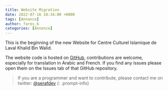```yaml
---
title: Website Migration
date: 2022-07-16 18:34:00 +0000
tags: [Annonce]
author: fares_b
categories: [Annonce]
---
```


 This is the beginning of the new Website for Centre Culturel Islamique de Laval Khalid Bin Walid.

 The website code is hosted on [GitHub](https://github.com/ccil-kbw/ccil-kbw), contributions are welcome, especially for translation in Arabic and French.
 If you find any issues please open them on the Issues tab of that GitHub repository.

> If you are a programmer and want to contribute, please contact me on twitter: [@serafdev](https://twitter.com/serafdev)
{: .prompt-info}
